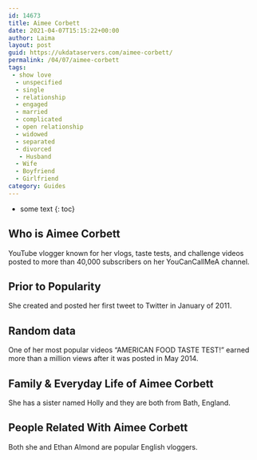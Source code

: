 ```yaml
---
id: 14673
title: Aimee Corbett
date: 2021-04-07T15:15:22+00:00
author: Laima
layout: post
guid: https://ukdataservers.com/aimee-corbett/
permalink: /04/07/aimee-corbett
tags:
 - show love
  - unspecified
  - single
  - relationship
  - engaged
  - married
  - complicated
  - open relationship
  - widowed
  - separated
  - divorced
   - Husband
  - Wife
  - Boyfriend
  - Girlfriend
category: Guides
---
```


* some text
{: toc}


## Who is Aimee Corbett
                  
                  
                  
YouTube vlogger known for her vlogs, taste tests, and challenge videos posted to more than 40,000 subscribers on her YouCanCallMeA channel.
                  
              
            
              
            
                
                
                
## Prior to Popularity
                  
                  
                  
She created and posted her first tweet to Twitter in January of 2011.
                  
              
            
              
            
                
                
                
## Random data
                  
                  
                  
One of her most popular videos &#8220;AMERICAN FOOD TASTE TEST!&#8221; earned more than a million views after it was posted in May 2014.
                  
              
            
              
            
                
                
                
## Family & Everyday Life of Aimee Corbett
                  
                  
                  
She has a sister named Holly and they are both from Bath, England.
                  
              
            
              
            
                
                
                
## People Related With Aimee Corbett
                  
                  
                  
Both she and Ethan Almond are popular English vloggers.
                  
              
            
              
            
                
              
            
              
              
            
            
              
            
          
          
          